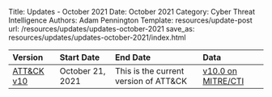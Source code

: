 Title: Updates - October 2021
Date: October 2021
Category: Cyber Threat Intelligence
Authors: Adam Pennington
Template: resources/update-post
url: /resources/updates/updates-october-2021
save_as: resources/updates/updates-october-2021/index.html

| Version | Start Date | End Date | Data |
|:--------|:-----------|:---------|:-----|
| [ATT&CK v10](/versions/v10) | October 21, 2021 | This is the current version of ATT&CK | [v10.0 on MITRE/CTI](https://github.com/mitre/cti/releases/tag/ATT%26CK-v10.0) |